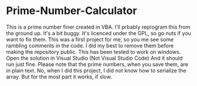 # Prime-Number-Calculator
This is a prime number finer created in VBA. I'll prbably reprogram this from the ground up. It's a bit buggy. It's licenced under the GPL, so go nuts if you want to fix them. This was a first project for me, so you me see some rambling comments in the code. I did my best to remove them before making the repository public. This has been tested to work on windows. Open the solution in Visual Studio (Not Visual Studio Code) And it should run just fine. Please note that the prime numbers, when you save them, are in plain text. No, when I did this project, I did not know how to serialize the array. But for the most part it works, if slow.
